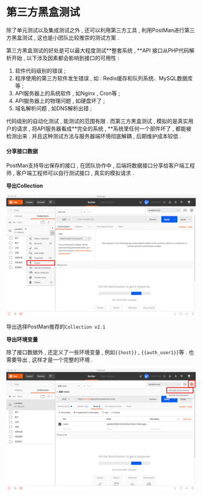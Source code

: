 # 第三方黑盒测试

除了单元测试以及集成测试之外 , 还可以利用第三方工具 , 利用PostMan进行第三方黑盒测试 , 这也是小团队比较推崇的测试方案 .

第三方黑盒测试的好处是可以最大程度测试**整套系统 , **API 接口从PHP代码解析开始 , 以下涉及因素都会影响到接口的可用性 :

1. 软件代码级别的错误 ; 
2. 程序使用的第三方软件发生错误 , 如 : Redis缓存和队列系统、MySQL数据库等 ; 
3. API服务器上的系统软件 , 如Nginx , Cron等 ; 
4. API服务器上的物理问题 , 如硬盘坏了 ; 
5. 域名解析问题 , 如DNS解析出错 ; 

代码级别的自动化测试 , 能测试的范围有限 . 而第三方黑盒测试 , 模拟的是真实用户的请求 , 将API服务器看成**完全的系统 , **系统里任何一个部件坏了 , 都能被检测出来 . 并且这种测试方法与服务器端环境彻底解耦 , 后期维护成本较低 .

#### 分享接口数据

PostMan支持导出保存的接口 , 在团队协作中 , 后端将数据接口分享给客户端工程师 , 客户端工程师可以自行测试接口 , 真实的模拟请求 .

**导出Collection**

![](/assets/daochucollection.png)

导出选择PostMan推荐的`Collection v2.1`

**导出环境变量**

除了接口数据外 , 还定义了一些环境变量 , 例如`{{host}}` , `{{auth_user1}}`等 . 也需要导出 , 这样才是一个完整的环境 . 

![](/assets/daochuhuanjingbinaliang.png)



